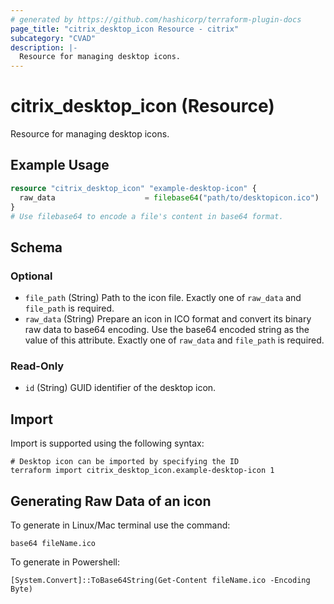 ```yaml
---
# generated by https://github.com/hashicorp/terraform-plugin-docs
page_title: "citrix_desktop_icon Resource - citrix"
subcategory: "CVAD"
description: |-
  Resource for managing desktop icons.
---
```


# citrix_desktop_icon (Resource)

Resource for managing desktop icons.

## Example Usage

```terraform
resource "citrix_desktop_icon" "example-desktop-icon" {
  raw_data                    = filebase64("path/to/desktopicon.ico")
}
# Use filebase64 to encode a file's content in base64 format.
```

<!-- schema generated by tfplugindocs -->
## Schema

### Optional

- `file_path` (String) Path to the icon file. Exactly one of `raw_data` and `file_path` is required.
- `raw_data` (String) Prepare an icon in ICO format and convert its binary raw data to base64 encoding. Use the base64 encoded string as the value of this attribute. Exactly one of `raw_data` and `file_path` is required.

### Read-Only

- `id` (String) GUID identifier of the desktop icon.

## Import

Import is supported using the following syntax:

```shell
# Desktop icon can be imported by specifying the ID
terraform import citrix_desktop_icon.example-desktop-icon 1
```

## Generating Raw Data of an icon
To generate in Linux/Mac terminal use the command:
```
base64 fileName.ico
```
To generate in Powershell:
```
[System.Convert]::ToBase64String(Get-Content fileName.ico -Encoding Byte)
```